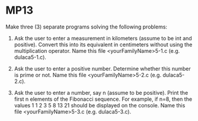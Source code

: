 # MP13
Make three (3) separate programs solving the following problems:

1. Ask the user to enter a measurement in kilometers (assume to be int and positive). Convert this into its equivalent in centimeters without using the multiplication operator. Name this file \<yourFamilyName\>5-1.c (e.g. dulaca5-1.c).

2. Ask the user to enter a positive number. Determine whether this number is prime or not. Name this file \<yourFamilyName\>5-2.c (e.g. dulaca5-2.c).

3. Ask the user to enter a number, say n (assume to be positive).  Print the first n elements of the Fibonacci sequence. For example, if n=8, then the values 1 1 2 3 5 8 13 21 should be displayed on the console. Name this file \<yourFamilyName\>5-3.c (e.g. dulaca5-3.c).
